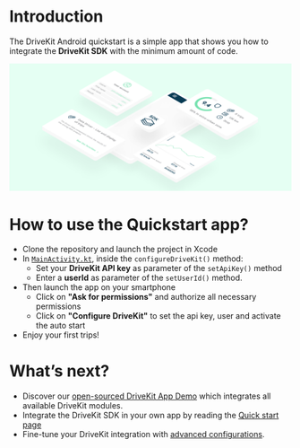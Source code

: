 # Introduction

The DriveKit Android quickstart is a simple app that shows you how to integrate the **DriveKit SDK** with the minimum amount of code.

![Illustration](doc/illustration.png)

# How to use the Quickstart app?

* Clone the repository and launch the project in Xcode
* In [`MainActivity.kt`](app/src/main/java/com/example/drivekitquickstart/MainActivity.kt), inside the `configureDriveKit()` method:
    * Set your **DriveKit API key** as parameter of the `setApiKey()` method
    * Enter a **userId** as parameter of the `setUserId()` method.
* Then launch the app on your smartphone
    * Click on **"Ask for permissions"** and authorize all necessary permissions
    * Click on **"Configure DriveKit"** to set the api key, user and activate the auto start
* Enjoy your first trips!

# What’s next?

* Discover our [open-sourced DriveKit App Demo](https://github.com/DriveQuantPublic/drivekit-ui-android) which integrates all available DriveKit modules.
* Integrate the DriveKit SDK in your own app by reading the [Quick start page](https://docs.drivequant.com/drivekit/quick-start)
* Fine-tune your DriveKit integration with [advanced configurations](https://docs.drivequant.com/drivekit/get-started-drivekit/android/quick-start).
